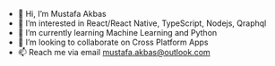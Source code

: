 - 👋 Hi, I’m Mustafa Akbas
- 👀 I’m interested in React/React Native, TypeScript, Nodejs, Qraphql 
- 🌱 I’m currently learning Machine Learning and Python
- 💞️ I’m looking to collaborate on Cross Platform Apps
- 📫 Reach me via email mustafa.akbas@outlook.com
